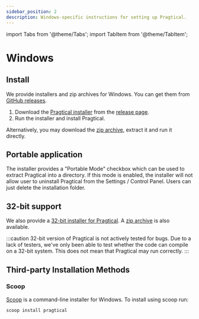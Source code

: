 ```yaml
---
sidebar_position: 2
description: Windows-specific instructions for setting up Pragtical.
---
```


import Tabs from '@theme/Tabs';
import TabItem from '@theme/TabItem';

# Windows

## Install

We provide installers and zip archives for Windows.
You can get them from [GitHub releases][1].

1. Download the [Pragtical installer][2] from the [release page][1].
2. Run the installer and install Pragtical.

Alternatively, you may download the [zip archive][3], extract it and run it directly.

## Portable application

The installer provides a "Portable Mode" checkbox which can be used to extract
Pragtical into a directory.
If this mode is enabled, the installer will not allow user to uninstall Pragtical
from the Settings / Control Panel.
Users can just delete the installation folder.

## 32-bit support

We also provide a [32-bit installer for Pragtical][4].
A [zip archive][5] is also available.

:::caution 32-bit version of Pragtical is not actively tested for bugs.
Due to a lack of testers, we've only been able to test whether the code can
compile on a 32-bit system. This does not mean that Pragtical may run correctly.
:::

## Third-party Installation Methods

### Scoop

[Scoop][6] is a command-line installer for Windows. To install using scoop run:

```sh
scoop install pragtical
```

[1]: https://github.com/pragtical/pragtical/releases
[2]: https://github.com/pragtical/pragtical/releases/download/rolling/Pragtical-rolling-x86_64-setup.exe
[3]: https://github.com/pragtical/pragtical/releases/download/rolling/pragtical-rolling-windows-x86_64.zip
[4]: https://github.com/pragtical/pragtical/releases/download/rolling/Pragtical-rolling-i686-setup.exe
[5]: https://github.com/pragtical/pragtical/releases/download/rolling/pragtical-rolling-windows-i686.zip
[6]: https://scoop.sh/
